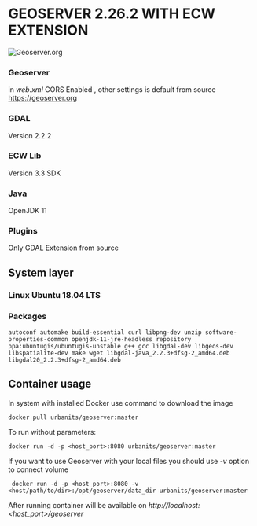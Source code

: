 # GEOSERVER 2.26.2 WITH ECW EXTENSION

![Geoserver.org](https://upload.wikimedia.org/wikipedia/commons/9/9e/GeoServer_logo.png)


### Geoserver

in *web.xml* CORS Enabled , other settings is default from source https://geoserver.org

### GDAL

Version 2.2.2

### ECW Lib

Version 3.3 SDK

### Java

OpenJDK 11

### Plugins

Only GDAL Extension from source

## System layer

### Linux Ubuntu 18.04 LTS

### Packages

``autoconf
automake
build-essential
curl
libpng-dev
unzip
software-properties-common
openjdk-11-jre-headless
repository ppa:ubuntugis/ubuntugis-unstable
g++
gcc
libgdal-dev
libgeos-dev
libspatialite-dev
make
wget
libgdal-java_2.2.3+dfsg-2_amd64.deb
libgdal20_2.2.3+dfsg-2_amd64.deb ``


## Container usage

In system with installed Docker use command to download the image

`` docker pull urbanits/geoserver:master ``

To run without parameters:

`` docker run -d -p <host_port>:8080 urbanits/geoserver:master ``

If you want to use Geoserver with your local files you should use *-v* option to connect volume

``  docker run -d -p <host_port>:8080 -v <host/path/to/dir>:/opt/geoserver/data_dir urbanits/geoserver:master  ``

After running container will be available on *http://localhost:<host_port>/geoserver*


